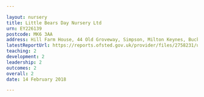 ```yaml
---

layout: nursery
title: Little Bears Day Nursery Ltd
urn: EY226139
postcode: MK6 3AA
address: Hill Farm House, 44 Old Groveway, Simpson, Milton Keynes, Buckinghamshire, MK6 3AA
latestReportUrl: https://reports.ofsted.gov.uk/provider/files/2758231/urn/EY226139.pdf
teaching: 2
development: 2
leadership: 2
outcomes: 2
overall: 2
date: 14 February 2018

---
```


